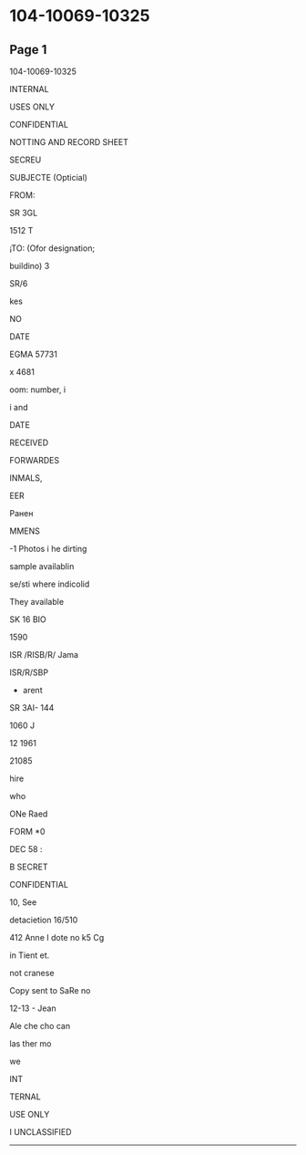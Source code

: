 # 104-10069-10325

## Page 1

104-10069-10325

INTERNAL

USES ONLY

CONFIDENTIAL

NOTTING AND RECORD SHEET

SECREU

SUBJECTE (Opticial)

FROM:

SR 3GL

1512 T

¡TO: (Ofor designation;

buildino) 3

SR/6

kes

NO

DATE

EGMA 57731

x 4681

oom: number, i

i and

DATE

RECEIVED

FORWARDES

INMALS,

EER

Ранен

MMENS

-1 Photos i he dirting

sample availablin

se/sti where indicolid

They available

SK 16 BIO

1590

ISR /RISB/R/ Jama

ISR/R/SBP

+ arent

SR 3AI- 144

1060 J

12 1961

21085

hire

who

ONe Raed

FORM *0

DEC 58 :

B SECRET

CONFIDENTIAL

10, See

detacietion 16/510

412 Anne I dote no k5 Cg

in Tient et.

not cranese

Copy sent to SaRe no

12-13 - Jean

Ale che cho can

las ther mo

we

INT

TERNAL

USE ONLY

I UNCLASSIFIED

---

